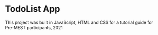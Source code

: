 # TodoList App

This project was built in JavaScript, HTML and CSS for a tutorial guide for Pre-MEST participants, 2021
